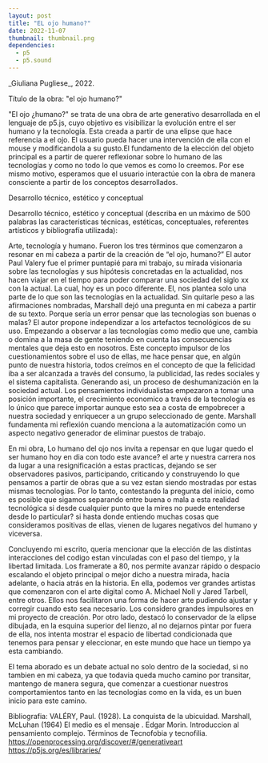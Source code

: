 ```yaml
---
layout: post
title: "EL ojo humano?"
date: 2022-11-07
thumbnail: thumbnail.png
dependencies:
  - p5
  - p5.sound
---
```

<div id="div-sketch">
<script type="text/javascript" src="sketch.js"></script></div>
_Giuliana Pugliese_, 2022.

Título de la obra: "el ojo humano?"

"El ojo ¿humano?" se trata de una obra de arte generativo desarrollada en el lenguaje de p5.js, cuyo objetivo es visibilizar la evolución entre el ser humano y la tecnología. Esta creada a partir de una elipse que hace referencia a el ojo. El usuario pueda hacer una intervención de ella con el mouse y modificandola a su gusto.El fundamento de la elección del objeto principal es a partir de querer reflexionar sobre lo humano de las tecnologías y como no todo lo que vemos es como lo creemos. Por ese mismo motivo, esperamos que el usuario interactúe con la obra de manera consciente a partir de los conceptos desarrollados.

Desarrollo técnico, estético y conceptual

Desarrollo técnico, estético y conceptual (describa en un máximo de 500 palabras las características técnicas, estéticas, conceptuales, referentes artísticos y bibliografía utilizada): 

Arte, tecnología y humano. Fueron los tres términos que comenzaron a resonar en mi cabeza a partir de la creación de “el ojo, humano?” El autor Paul Valery fue el primer puntapié para mi trabajo, su mirada visionaria sobre las tecnologías y sus hipótesis concretadas en la actualidad, nos hacen viajar en el tiempo para poder comparar una sociedad del siglo xx con la actual. La cual, hoy es un poco diferente. El, nos plantea solo una parte de lo que son las tecnologías en la actualidad. Sin quitarle peso a las afirmaciones nombradas, Marshall dejó una pregunta en mi cabeza a partir de su texto. Porque sería un error pensar que las tecnologías son buenas o malas? El autor propone independizar a los artefactos tecnológicos de su uso. Empezando a observar a las tecnologías como medio que une, cambia o domina a la masa de gente teniendo en cuenta las consecuencias mentales que deja esto en nosotros. Este concepto impulsor de los cuestionamientos sobre el uso de ellas, me hace pensar que, en algún punto de nuestra historia, todos  creímos en el concepto de que la felicidad iba a ser alcanzada a través del consumo, la publicidad, las redes sociales y el sistema capitalista. Generando asi, un proceso de deshumanización en la sociedad actual. Los pensamientos individualistas empezaron  a tomar una posición importante, el crecimiento economico a través de la tecnología es lo único que parece importar aunque esto sea a costa de empobrecer a nuestra sociedad y enriquecer a un grupo seleccionado de gente. Marshall fundamenta mi reflexión cuando menciona a la automatización como un aspecto negativo generador de eliminar puestos de trabajo. 

En mi obra, Lo humano del ojo nos invita a repensar en que lugar quedo el ser humano hoy en dia con todo este avance?  el arte y nuestra carrera nos da lugar  a una resignificación a estas practicas, dejando se ser observadores pasivos, participando, criticando y construyendo lo que pensamos a partir de obras que a su vez estan siendo mostradas por estas mismas tecnologías. Por lo tanto, contestando la pregunta del inicio, como es posible que sigamos separando entre buena o mala a esta realidad tecnológica si desde cualquier punto que la mires no puede entenderse desde lo particular? si hasta donde entiendo muchas cosas que consideramos positivas de ellas, vienen de lugares negativos del humano y viceversa.

Concluyendo mi escrito, queria mencionar que la elección de las distintas interacciones del codigo estan vinculadas con el paso del tiempo, y la libertad limitada.  Los framerate a 80, nos permite avanzar rápido o despacio escalando el objeto principal o mejor dicho a nuestra mirada, hacia adelante, o hacia atrás en la historia. En ella, podemos ver grandes artistas que comenzaron con el arte digital como A. Michael Noll y Jared Tarbell, entre otros. Ellos nos facilitaron una forma de hacer arte pudiendo ajustar y corregir cuando esto sea necesario. Los considero grandes impulsores en mi proyecto de creación. 
Por otro lado, destacó lo conservador de la elipse dibujada, en la esquina superior del lienzo, al no dejarnos pintar por fuera de ella, nos intenta mostrar el espacio de libertad condicionada que tenemos para pensar y eleccionar, en este mundo que hace un tiempo ya esta cambiando.

El tema aborado es un debate actual no solo dentro de la sociedad, si no tambien en mi cabeza, ya que todavia queda mucho camino por transitar, mantengo de manera segura, que comenzar a cuestionar nuestros comportamientos tanto en las tecnologías como en la vida, es un buen inicio para este camino.

Bibliografia:
VALÉRY, Paul. (1928). La conquista de la ubicuidad.
Marshall, McLuhan (1964) El medio es el mensaje .
Edgar Morin. Introduccion al pensamiento complejo.
Términos de Tecnofobia y tecnofilia.
https://openprocessing.org/discover/#/generativeart
https://p5js.org/es/libraries/
